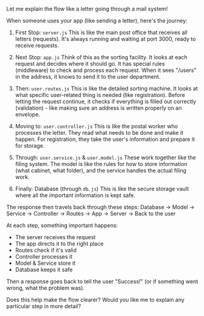 Let me explain the flow like a letter going through a mail system! 

When someone uses your app (like sending a letter), here's the journey:

1. First Stop: `server.js`
This is like the main post office that receives all letters (requests). It's always running and waiting at port 3000, ready to receive requests.

2. Next Stop: `app.js`
Think of this as the sorting facility. It looks at each request and decides where it should go. It has special rules (middleware) to check and process each request. When it sees "/users" in the address, it knows to send it to the user department.

3. Then: `user.routes.js` 
This is like the detailed sorting machine. It looks at what specific user-related thing is needed (like registration). Before letting the request continue, it checks if everything is filled out correctly (validation) - like making sure an address is written properly on an envelope.

4. Moving to: `user.controller.js`
This is like the postal worker who processes the letter. They read what needs to be done and make it happen. For registration, they take the user's information and prepare it for storage.

5. Through: `user.service.js` & `user.model.js`
These work together like the filing system. The model is like the rules for how to store information (what cabinet, what folder), and the service handles the actual filing work.

6. Finally: Database (through `db.js`)
This is like the secure storage vault where all the important information is kept safe.

The response then travels back through these steps:
Database → Model → Service → Controller → Routes → App → Server → Back to the user

At each step, something important happens:
- The server receives the request
- The app directs it to the right place
- Routes check if it's valid
- Controller processes it
- Model & Service store it
- Database keeps it safe

Then a response goes back to tell the user "Success!" (or if something went wrong, what the problem was).

Does this help make the flow clearer? Would you like me to explain any particular step in more detail?